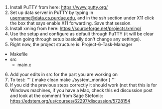 1. Install PuTTY from here: https://www.putty.org/
2. Set up data server in PuTTY by typing in username@data.cs.purdue.edu, and in the ssh section under X11 click the box that says enable X11 forwarding. Save that session.
3. Install xming from here: https://sourceforge.net/projects/xming/
4. Use the setup and configure as default through PuTTY (it will be clear when going through setup basically don't change any settings).
5. Right now, the project structure is:
Project-6-Task-Manager
  - Makefile
  - src
    - main.c
6. Add your edits in src for the part you are working on
7. To test:
'''
{
  make clean
  make
  ./system\_monitor
}
'''
8. If you did the previous steps correctly it should work (not that this is for Windows machines, if you have a Mac, check this ed discussion post and look at the comment from Sage Stefonic: https://edstem.org/us/courses/62297/discussion/5728154
